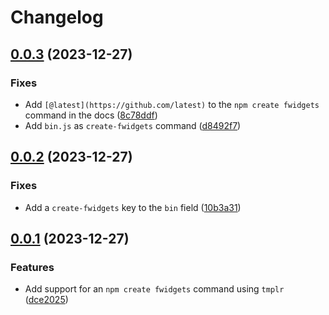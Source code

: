 # Changelog

## [0.0.3](https://github.com/fwextensions/fwidgets/compare/create-fwidgets@0.0.2...${npm.name}@0.0.3) (2023-12-27)


### Fixes

* Add `[@latest](https://github.com/latest)` to the `npm create fwidgets` command in the docs ([8c78ddf](https://github.com/fwextensions/fwidgets/commit/8c78ddf4cb1c3b4f6fc153e06a609a7539635e82))
* Add `bin.js` as `create-fwidgets` command ([d8492f7](https://github.com/fwextensions/fwidgets/commit/d8492f7d043f2b3f0b5a3d11efacfa190eb13f55))

## [0.0.2](https://github.com/fwextensions/fwidgets/compare/create-fwidgets@0.0.1...${npm.name}@0.0.2) (2023-12-27)


### Fixes

* Add a `create-fwidgets` key to the `bin` field ([10b3a31](https://github.com/fwextensions/fwidgets/commit/10b3a31e61aa39f9df864dcaa7b4e286411245ec))

## [0.0.1](https://github.com/fwextensions/fwidgets/compare/create-fwidgets@0.0.0...${npm.name}@0.0.1) (2023-12-27)


### Features

* Add support for an `npm create fwidgets` command using `tmplr` ([dce2025](https://github.com/fwextensions/fwidgets/commit/dce2025fe09b842e1a1e42a77830f2dbe30258d5))
